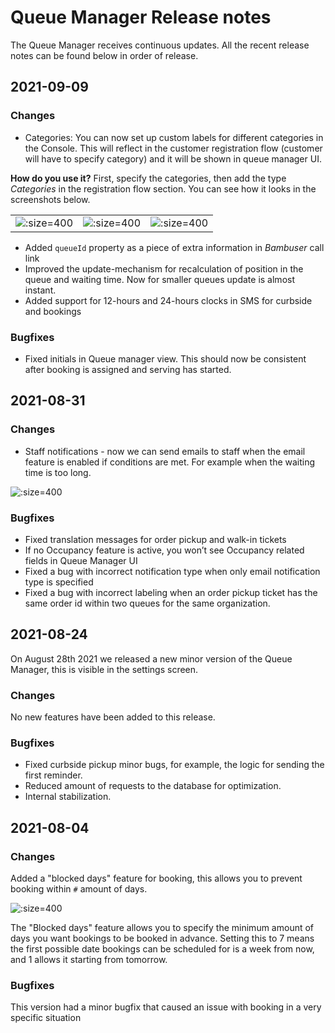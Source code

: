 # Queue Manager Release notes
The Queue Manager receives continuous updates. All the recent release notes can be found below in order of release. 

## 2021-09-09
### Changes
- Categories: You can now set up custom labels for different categories in the Console. This will reflect in the customer registration flow (customer will have to specify category) and it will be shown in queue manager UI.

**How do you use it?** First, specify the categories, then add the type *Categories* in the registration flow section. You can see how it looks in the screenshots below.

|                                                                                      |                                                                                                    |                                                                                 |
| ------------------------------------------------------------------------------------ | -------------------------------------------------------------------------------------------------- | ------------------------------------------------------------------------------- |
| ![](/assets/specify-custom-categories-console-septebmer-2-week-2021.png ":size=400") | ![](/assets/specify-custom-categories-console-registrattion-septebmer-2-week-2021.png ":size=400") | ![](/assets/specify-custom-categories-QM-septebmer-2-week-2021.png ":size=400") |

- Added `queueId` property as a piece of extra information in *Bambuser* call link
- Improved the update-mechanism for recalculation of position in the queue and waiting time. Now for smaller queues update is almost instant.
- Added support for 12-hours and 24-hours clocks in SMS for curbside and bookings

### Bugfixes

- Fixed initials in Queue manager view. This should now be consistent after booking is assigned and serving has started.

## 2021-08-31
### Changes
- Staff notifications - now we can send emails to staff when the email feature is enabled if conditions are met. For example when the waiting time is too long. 

![](/assets/staff-notifications-31-aug-2021.png ":size=400")

### Bugfixes
- Fixed translation messages for order pickup and walk-in tickets
- If no Occupancy feature is active, you won’t see Occupancy related fields in Queue Manager UI
- Fixed a bug with incorrect notification type when only email notification type is specified
- Fixed a bug with incorrect labeling when an order pickup ticket has the same order id within two queues for the same organization.

## 2021-08-24
On August 28th 2021 we released a new minor version of the Queue Manager, this is visible in the settings screen.

### Changes
No new features have been added to this release.

### Bugfixes
- Fixed curbside pickup minor bugs, for example, the logic for sending the first reminder.
- Reduced amount of requests to the database for optimization.
- Internal stabilization.

## 2021-08-04
### Changes
Added a "blocked days" feature for booking, this allows you to prevent booking within `#` amount of days. 

![](/assets/20210804-blocked-days.png ":size=400")

The "Blocked days" feature allows you to specify the minimum amount of days you want bookings to be booked in advance. Setting this to 7 means the first possible date bookings can be scheduled for is a week from now, and 1 allows it starting from tomorrow.

### Bugfixes
This version had a minor bugfix that caused an issue with booking in a very specific situation
